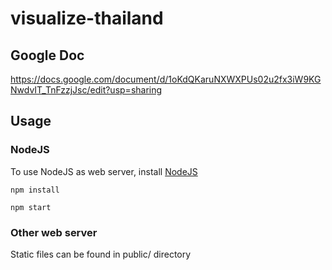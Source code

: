 # visualize-thailand

## Google Doc
https://docs.google.com/document/d/1oKdQKaruNXWXPUs02u2fx3iW9KGNwdvIT_TnFzzjJsc/edit?usp=sharing

## Usage

### NodeJS
To use NodeJS as web server, install [NodeJS](https://nodejs.org/en/)
```
npm install
```

```
npm start
```

### Other web server
Static files can be found in public/ directory
